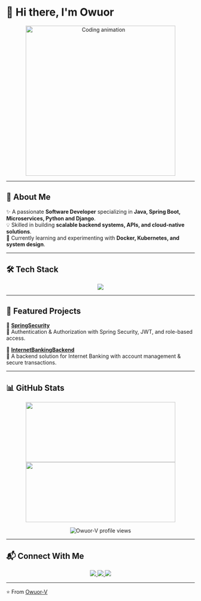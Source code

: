 # 👋 Hi there, I'm Owuor  

<p align="center">
  <img src="https://media.giphy.com/media/qgQUggAC3Pfv687qPC/giphy.gif" width="400px" alt="Coding animation"/>
</p>

---

## 🚀 About Me  

✨ A passionate <strong>Software Developer</strong> specializing in <strong>Java, Spring Boot, Microservices, Python and Django</strong>.  
💡 Skilled in building **scalable backend systems, APIs, and cloud-native solutions**.  
🌱 Currently learning and experimenting with **Docker, Kubernetes, and system design**.  

---

## 🛠️ Tech Stack  

<p align="center">
  <img src="https://skillicons.dev/icons?i=java,spring,python,mysql,docker,kubernetes,redis,git,github" />
</p>

---

## 📂 Featured Projects  

🔹 [**SpringSecurity**](https://github.com/Owuor-V/SpringSecurity)  
🔸 Authentication & Authorization with Spring Security, JWT, and role-based access.  

🔹 [**InternetBankingBackend**](https://github.com/Owuor-V/InternetBankingBackend)  
🔸 A backend solution for Internet Banking with account management & secure transactions.  

---

## 📊 GitHub Stats  

<p align="center">
  <img src="https://github-readme-stats.vercel.app/api?username=Owuor-V&show_icons=true&theme=tokyonight&count_private=true&cache_seconds=86400" height="160px" width="400px"/>
  <img src="https://github-readme-stats.vercel.app/api/top-langs/?username=Owuor-V&layout=compact&theme=tokyonight&cache_seconds=86400" height="160px" width="400px"/>
</p>

<p align="center">
  <img src="https://komarev.com/ghpvc/?username=Owuor-V&label=Profile%20views&color=blue&style=for-the-badge" alt="Owuor-V profile views"/>
</p>


---

## 📬 Connect With Me  

<p align="center">
  <a href="https://www.linkedin.com/in/victor-owuor" target="_blank">
    <img src="https://img.shields.io/badge/LinkedIn-0077B5?style=for-the-badge&logo=linkedin&logoColor=white"/>
  </a>
  <a href="mailto:owuorvictorouma@example.com">
    <img src="https://img.shields.io/badge/Email-D14836?style=for-the-badge&logo=gmail&logoColor=white"/>
  </a>
  <a href="https://x.com/O65346696Owuor" target="_blank">
    <img src="https://img.shields.io/badge/Twitter-1DA1F2?style=for-the-badge&logo=twitter&logoColor=white"/>
  </a>
</p>

---

⭐️ From [Owuor-V](https://github.com/Owuor-V)
